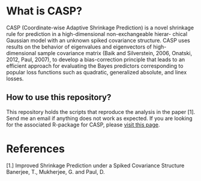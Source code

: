 What is CASP?
======

CASP (Coordinate-wise Adaptive Shrinkage Prediction) is a novel shrinkage rule for prediction in a high-dimensional non-exchangeable hierar-
chical Gaussian model with an unknown spiked covariance structure. CASP uses results on the behavior of eigenvalues and eigenvectors of
high-dimensional sample covariance matrix (Baik and Silverstein, 2006, Onatski, 2012, Paul, 2007), to
develop a bias-correction principle that leads to an efficient approach for evaluating the Bayes predictors corresponding to popular loss functions such as
quadratic, generalized absolute, and linex losses.

How to use this repository?
----------

This repository holds the scripts that reproduce the analysis in the paper [1]. Send me an email if anything does not work as expected. If you are looking for the associated R-package for CASP, please [visit this page](https://github.com/trambakbanerjee/casp#casp).

References
=======
[1.] Improved Shrinkage Prediction under a Spiked Covariance Structure    
Banerjee, T., Mukherjee, G. and Paul, D.
